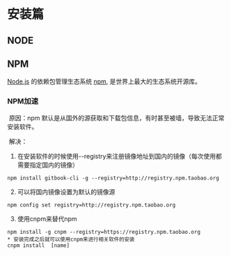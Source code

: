 # 安装篇



## NODE









## NPM

[Node.js](https://nodejs.org/) 的依赖包管理生态系统 [npm](https://www.npmjs.com/), 是世界上最大的生态系统开源库。





### NPM加速

​    原因：npm 默认是从国外的源获取和下载包信息，有时甚至被墙，导致无法正常安装软件。

​    解决：

1. ​		在安装软件的时候使用--registry来注册镜像地址到国内的镜像（每次使用都需要指定国内的镜像）

```
npm install gitbook-cli -g --registry=http://registry.npm.taobao.org
```

2.  可以将国内镜像设置为默认的镜像源

```
npm config set registry=http://registry.npm.taobao.org
```

3.  使用cnpm来替代npm

```
npm install -g cnpm --registry=https://registry.npm.taobao.org
* 安装完成之后就可以使用cnpm来进行相关软件的安装
cnpm install  [name]
```



